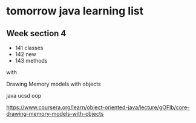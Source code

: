 # tomorrow java learning list
## Week  section 4
- 141 classes
- 142 new
- 143 methods

with

Drawing Memory models with objects

java ucsd oop

https://www.coursera.org/learn/object-oriented-java/lecture/gOFlb/core-drawing-memory-models-with-objects


